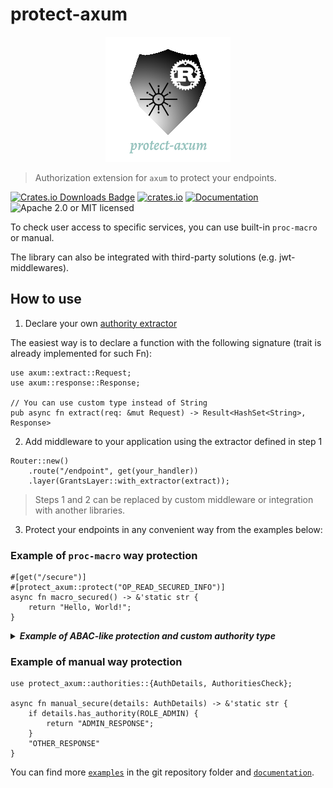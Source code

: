 # protect-axum

<p align="center">
    <img alt="protect-axum" src="https://github.com/DDtKey/protect-endpoints/raw/main/protect-axum/logo.png">
</p>

> Authorization extension for `axum` to protect your endpoints.

[![Crates.io Downloads Badge](https://img.shields.io/crates/d/protect-axum)](https://crates.io/crates/protect-axum)
[![crates.io](https://img.shields.io/crates/v/protect-axum)](https://crates.io/crates/protect-axum)
[![Documentation](https://docs.rs/protect-axum/badge.svg)](https://docs.rs/protect-axum)
![Apache 2.0 or MIT licensed](https://img.shields.io/crates/l/protect-axum)

To check user access to specific services, you can use built-in `proc-macro` or manual.

The library can also be integrated with third-party solutions (e.g. jwt-middlewares).

## How to use

1. Declare your
   own [authority extractor](https://docs.rs/protect-endpoints-core/latest/protect_endpoints_core/authorities/extractor/trait.AuthoritiesExtractor.html)

The easiest way is to declare a function with the following signature (trait is already implemented for such Fn):

```rust,ignore
use axum::extract::Request;
use axum::response::Response;

// You can use custom type instead of String
pub async fn extract(req: &mut Request) -> Result<HashSet<String>, Response>
```

2. Add middleware to your application using the extractor defined in step 1

```rust,ignore
Router::new()
    .route("/endpoint", get(your_handler))
    .layer(GrantsLayer::with_extractor(extract));
```

> Steps 1 and 2 can be replaced by custom middleware or integration with another libraries.

3. Protect your endpoints in any convenient way from the examples below:

### Example of `proc-macro` way protection

```rust,ignore
#[get("/secure")]
#[protect_axum::protect("OP_READ_SECURED_INFO")]
async fn macro_secured() -> &'static str {
    return "Hello, World!";
}
```

<details>

<summary> <b><i> Example of ABAC-like protection and custom authority type </i></b></summary>
<br/>


Here is an example using the `ty` and `expr` attributes. But these are independent features.

`expr` allows you to include some checks in the macro based on function params, it can be combined with authorities by
using `all`/`any`.

`ty` allows you to use a custom type for th authorities (then the middleware needs to be configured).
Take a look at an [enum-role example](examples/enum-role/main.rs)

```rust,ignore
use enums::Role::{self, ADMIN};
use dto::User;

#[get("/info/{user_id}")]
#[protect_axum::protect("ADMIN", expr = "user_id.into_inner() == user.id", ty = "Role")]
async fn macro_secured(Path(user_id): Path<i32>, Json(user): Json<User>) -> &'static str {
    "some secured response"
}

#[post("/info/{user_id}")]
#[protect_axum::protect(any("ADMIN", expr = "user.is_super_user()"), ty = "Role")]
async fn admin_or_super_user(Path(user_id): Path<i32>, Json(user): Json<User>) -> &'static str {
    "some secured response"
}
```

</details>

### Example of manual way protection

```rust,ignore
use protect_axum::authorities::{AuthDetails, AuthoritiesCheck};

async fn manual_secure(details: AuthDetails) -> &'static str {
    if details.has_authority(ROLE_ADMIN) {
        return "ADMIN_RESPONSE";
    }
    "OTHER_RESPONSE"
}
```

You can find more [`examples`] in the git repository folder and [`documentation`].


[`examples`]: https://github.com/DDtKey/protect-endpoints/tree/main/protect-axum/examples

[`documentation`]: https://docs.rs/protect-axum
